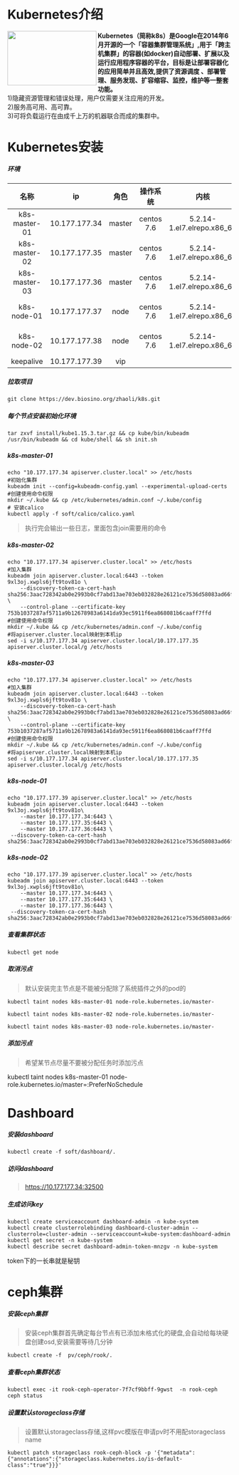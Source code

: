 # Kubernetes介绍
<a href="url"><img src="https://ss1.bdstatic.com/70cFuXSh_Q1YnxGkpoWK1HF6hhy/it/u=2232728375,914299056&fm=26&gp=0.jpg" align="left" height="122" width="200" ></a>

**Kubernetes（简称k8s）是Google在2014年6月开源的一个「容器集群管理系统」,用于「跨主机集群」的容器(如docker)自动部署、扩展以及运行应用程序容器的平台，目标是让部署容器化的应用简单并且高效,提供了资源调度
、部署管理、服务发现、扩容缩容、监控，维护等一整套功能。**  
1)隐藏资源管理和错误处理，用户仅需要关注应用的开发。  
2)服务高可用、高可靠。  
3)可将负载运行在由成千上万的机器联合而成的集群中。  





# Kubernetes安装
##### 环境
名称| ip | 角色  | 操作系统 | 内核 | docker版本
:-: | :-: | :-: | :-: | :-:  | :-:
k8s-master-01 | 10.177.177.34 | master | centos 7.6 | 5.2.14-1.el7.elrepo.x86_64 | docker-ce-18.6.0
k8s-master-02  | 10.177.177.35 | master | centos 7.6 | 5.2.14-1.el7.elrepo.x86_64 | docker-ce-18.6.0
k8s-master-03 | 10.177.177.36 | master | centos 7.6 | 5.2.14-1.el7.elrepo.x86_64 | docker-ce-18.6.0
k8s-node-01 | 10.177.177.37 | node | centos 7.6 | 5.2.14-1.el7.elrepo.x86_64 | docker-ce-18.6.0
k8s-node-02 | 10.177.177.38 | node | centos 7.6 | 5.2.14-1.el7.elrepo.x86_64 | docker-ce-18.6.0
keepalive | 10.177.177.39 | vip
##### 拉取项目
```shell
git clone https://dev.biosino.org/zhaoli/k8s.git
```
##### 每个节点安装初始化环境
```shell
tar zxvf install/kube1.15.3.tar.gz && cp kube/bin/kubeadm /usr/bin/kubeadm && cd kube/shell && sh init.sh
```

##### k8s-master-01
```shell
echo "10.177.177.34 apiserver.cluster.local" >> /etc/hosts
#初始化集群
kubeadm init --config=kubeadm-config.yaml --experimental-upload-certs
#创建使用命令权限
mkdir ~/.kube && cp /etc/kubernetes/admin.conf ~/.kube/config
# 安装calico
kubectl apply -f soft/calico/calico.yaml
```
> 执行完会输出一些日志，里面包含join需要用的命令

##### k8s-master-02
```shell
echo "10.177.177.34 apiserver.cluster.local" >> /etc/hosts
#加入集群
kubeadm join apiserver.cluster.local:6443 --token 9xl3oj.xwpls6jft9tov81o \
    --discovery-token-ca-cert-hash sha256:3aac728342ab0e2993b0cf7abd13ae703eb032828e26121ce7536d58083ad66f \
    --control-plane --certificate-key 753b1037287af5711a9b12678983a6141da93ec5911f6ea868081b6caaff7ffd
#创建使用命令权限
mkdir ~/.kube && cp /etc/kubernetes/admin.conf ~/.kube/config
#将apiserver.cluster.local映射到本机ip
sed -i s/10.177.177.34 apiserver.cluster.local/10.177.177.35 apiserver.cluster.local/g /etc/hosts
```
##### k8s-master-03
```shell
echo "10.177.177.34 apiserver.cluster.local" >> /etc/hosts
#加入集群
kubeadm join apiserver.cluster.local:6443 --token 9xl3oj.xwpls6jft9tov81o \
    --discovery-token-ca-cert-hash sha256:3aac728342ab0e2993b0cf7abd13ae703eb032828e26121ce7536d58083ad66f \
    --control-plane --certificate-key 753b1037287af5711a9b12678983a6141da93ec5911f6ea868081b6caaff7ffd
#创建使用命令权限
mkdir ~/.kube && cp /etc/kubernetes/admin.conf ~/.kube/config
#将apiserver.cluster.local映射到本机ip
sed -i s/10.177.177.34 apiserver.cluster.local/10.177.177.35 apiserver.cluster.local/g /etc/hosts
```
##### k8s-node-01
```shell
echo "10.177.177.39 apiserver.cluster.local" >> /etc/hosts
kubeadm join apiserver.cluster.local:6443 --token 9xl3oj.xwpls6jft9tov81o\
    --master 10.177.177.34:6443 \
    --master 10.177.177.35:6443 \
    --master 10.177.177.36:6443 \
 --discovery-token-ca-cert-hash sha256:3aac728342ab0e2993b0cf7abd13ae703eb032828e26121ce7536d58083ad66f

 ```
##### k8s-node-02
```shell
echo "10.177.177.39 apiserver.cluster.local" >> /etc/hosts
kubeadm join apiserver.cluster.local:6443 --token 9xl3oj.xwpls6jft9tov81o\
    --master 10.177.177.34:6443 \
    --master 10.177.177.35:6443 \
    --master 10.177.177.36:6443 \
 --discovery-token-ca-cert-hash sha256:3aac728342ab0e2993b0cf7abd13ae703eb032828e26121ce7536d58083ad66f
 ```
##### 查看集群状态
```shell
kubectl get node
 ```

##### 取消污点
> 默认安装完主节点是不能被分配除了系统插件之外的pod的

```shell
kubectl taint nodes k8s-master-01 node-role.kubernetes.io/master-

kubectl taint nodes k8s-master-02 node-role.kubernetes.io/master-

kubectl taint nodes k8s-master-03 node-role.kubernetes.io/master-
```

##### 添加污点
> 希望某节点尽量不要被分配任务时添加污点

kubectl taint nodes k8s-master-01 node-role.kubernetes.io/master=:PreferNoSchedule
# Dashboard
##### 安装dashboard
```shell
kubectl create -f soft/dashboard/.
```
##### 访问dashboard
> https://10.177.177.34:32500

##### 生成访问key
```shell
kubectl create serviceaccount dashboard-admin -n kube-system
kubectl create clusterrolebinding dashboard-cluster-admin --clusterrole=cluster-admin --serviceaccount=kube-system:dashboard-admin
kubectl get secret -n kube-system
kubectl describe secret dashboard-admin-token-mnzgv -n kube-system
```
token下的一长串就是秘钥

# ceph集群
##### 安装ceph集群
> 安装ceph集群首先确定每台节点有已添加未格式化的硬盘,会自动给每块硬盘创建osd,安装需要等待几分钟

```shell
kubectl create -f  pv/ceph/rook/.
 ```
##### 查看ceph集群状态
```shell
kubectl exec -it rook-ceph-operator-7f7cf9bbff-9gwst  -n rook-ceph ceph status
```
##### 设置默认storageclass存储
> 设置默认storageclass存储,这样pvc模版在申请pv时不用配storageclass name

```shell
kubectl patch storageclass rook-ceph-block -p '{"metadata": {"annotations":{"storageclass.kubernetes.io/is-default-class":"true"}}}'
```